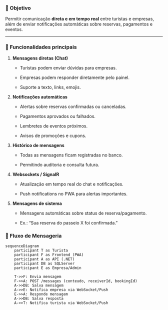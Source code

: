 ### 🎯 Objetivo

Permitir comunicação **direta e em tempo real** entre turistas e empresas, além de enviar notificações automáticas sobre reservas, pagamentos e eventos.

---

### 🧩 Funcionalidades principais

1. **Mensagens diretas (Chat)**
    
    - Turistas podem enviar dúvidas para empresas.
        
    - Empresas podem responder diretamente pelo painel.
        
    - Suporte a texto, links, emojis.
        
2. **Notificações automáticas**
    
    - Alertas sobre reservas confirmadas ou canceladas.
        
    - Pagamentos aprovados ou falhados.
        
    - Lembretes de eventos próximos.
        
    - Avisos de promoções e cupons.
        
3. **Histórico de mensagens**
    
    - Todas as mensagens ficam registradas no banco.
        
    - Permitindo auditoria e consulta futura.
        
4. **Websockets / SignalR**
    
    - Atualização em tempo real do chat e notificações.
        
    - Push notifications no PWA para alertas importantes.
        
5. **Mensagens de sistema**
    
    - Mensagens automáticas sobre status de reserva/pagamento.
        
    - Ex.: “Sua reserva do passeio X foi confirmada.”

### 🧩 Fluxo de Mensageria

```mermaid
sequenceDiagram
    participant T as Turista
    participant F as Frontend (PWA)
    participant A as API (.NET)
    participant DB as SQLServer
    participant E as Empresa/Admin

    T->>F: Envia mensagem
    F->>A: POST /messages (conteudo, receiverId, bookingId)
    A->>DB: Salva mensagem
    A->>E: Notifica empresa via WebSocket/Push
    E->>A: Responde mensagem
    A->>DB: Salva resposta
    A->>T: Notifica turista via WebSocket/Push
```